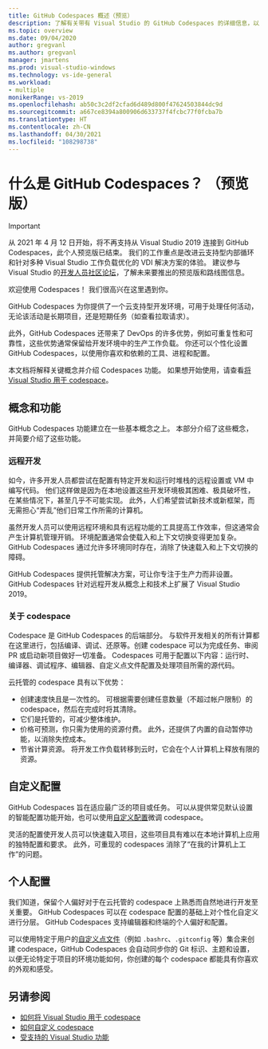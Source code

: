 ```yaml
---
title: GitHub Codespaces 概述（预览）
description: 了解有关带有 Visual Studio 的 GitHub Codespaces 的详细信息，以及它如何帮助将开发环境扩展到云。
ms.topic: overview
ms.date: 09/04/2020
author: gregvanl
ms.author: gregvanl
manager: jmartens
ms.prod: visual-studio-windows
ms.technology: vs-ide-general
ms.workload:
- multiple
monikerRange: vs-2019
ms.openlocfilehash: ab50c3c2df2cfad6d489d800f47624503844dc9d
ms.sourcegitcommit: a667ce8394a800906d633737f4fcbc77f0fcba7b
ms.translationtype: HT
ms.contentlocale: zh-CN
ms.lasthandoff: 04/30/2021
ms.locfileid: "108298738"
---
```

# <a name="what-is-github-codespaces-preview"></a>什么是 GitHub Codespaces？ （预览版）

> [!Important]
> 从 2021 年 4 月 12 日开始，将不再支持从 Visual Studio 2019 连接到 GitHub Codespaces，此个人预览版已结束。 我们的工作重点是改进云支持型内部循环和针对多种 Visual Studio 工作负载优化的 VDI 解决方案的体验。 建议参与 Visual Studio 的[开发人员社区论坛](https://developercommunity.visualstudio.com/home)，了解未来要推出的预览版和路线图信息。

欢迎使用 Codespaces！ 我们很高兴在这里遇到你。

GitHub Codespaces 为你提供了一个云支持型开发环境，可用于处理任何活动，无论该活动是长期项目，还是短期任务（如查看拉取请求）。

此外，GitHub Codespaces 还带来了 DevOps 的许多优势，例如可重复性和可靠性，这些优势通常保留给开发环境中的生产工作负载。 你还可以个性化设置 GitHub Codespaces，以使用你喜欢和依赖的工具、进程和配置。

本文档将解释关键概念并介绍 Codespaces 功能。 如果想开始使用，请查看[将 Visual Studio 用于 codespace](use-visual-studio-with-codespaces.md)。

## <a name="concepts-and-features"></a>概念和功能

GitHub Codespaces 功能建立在一些基本概念之上。 本部分介绍了这些概念，并简要介绍了这些功能。

### <a name="remote-development"></a>远程开发

如今，许多开发人员都尝试在配置有特定开发和运行时堆栈的远程设置或 VM 中编写代码。 他们这样做是因为在本地设置这些开发环境极其困难、极具破坏性，在某些情况下，甚至几乎不可能实现。 此外，人们希望尝试新技术或新框架，而无需担心“弄乱”他们日常工作所需的计算机。

虽然开发人员可以使用远程环境和具有远程功能的工具提高工作效率，但这通常会产生计算机管理开销。 环境配置通常会使载入和上下文切换变得更加复杂。 GitHub Codespaces 通过允许多环境同时存在，消除了快速载入和上下文切换的障碍。

GitHub Codespaces 提供托管解决方案，可让你专注于生产力而非设置。 GitHub Codespaces 针对远程开发从概念上和技术上扩展了 Visual Studio 2019。

### <a name="about-codespaces"></a>关于 codespace

Codespace 是 GitHub Codespaces 的后端部分。 与软件开发相关的所有计算都在这里进行，包括编译、调试、还原等。创建 codespace 可以为完成任务、审阅 PR 或启动新项目做好一切准备。 Codespaces 可用于配置以下内容：运行时、编译器、调试程序、编辑器、自定义点文件配置及处理项目所需的源代码。

云托管的 codespace 具有以下优势：

- 创建速度快且是一次性的。 可根据需要创建任意数量（不超过帐户限制）的 codespace，然后在完成时将其清除。
- 它们是托管的，可减少整体维护。
- 价格可预测，你只需为使用的资源付费。 此外，还提供了内置的自动暂停功能，以消除失控成本。
- 节省计算资源。 将开发工作负载转移到云时，它会在个人计算机上释放有限的资源。

## <a name="custom-configuration"></a>自定义配置

GitHub Codespaces 旨在适应最广泛的项目或任务。 可以从提供常见默认设置的智能配置功能开始，也可以使用[自定义配置](customize-codespaces.md)微调 codespace。

灵活的配置使开发人员可以快速载入项目，这些项目具有难以在本地计算机上应用的独特配置和要求。 此外，可重现的 codespaces 消除了“在我的计算机上工作”的问题。

## <a name="personal-configuration"></a>个人配置

我们知道，保留个人偏好对于在云托管的 codespace 上熟悉而自然地进行开发至关重要。 GitHub Codespaces 可以在 codespace 配置的基础上对个性化自定义进行分层。 GitHub Codespaces 支持编辑器和终端的个人偏好和配置。

可以使用特定于用户的[自定义点文件](https://docs.github.com/github/developing-online-with-codespaces/personalizing-codespaces-for-your-account)（例如 `.bashrc`、`.gitconfig` 等）集合来创建 codespace，GitHub Codespaces 会自动同步你的 Git 标识、主题和设置，以便无论特定于项目的环境功能如何，你创建的每个 codespace 都能具有你喜欢的外观和感受。

## <a name="see-also"></a>另请参阅

* [如何将 Visual Studio 用于 codespace](use-visual-studio-with-codespaces.md)
* [如何自定义 codespace](customize-codespaces.md)
* [受支持的 Visual Studio 功能](supported-features-codespaces.md)
